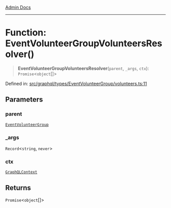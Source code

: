 [Admin Docs](/)

***

# Function: EventVolunteerGroupVolunteersResolver()

> **EventVolunteerGroupVolunteersResolver**(`parent`, `_args`, `ctx`): `Promise`\<`object`[]\>

Defined in: [src/graphql/types/EventVolunteerGroup/volunteers.ts:11](https://github.com/Sourya07/talawa-api/blob/2dc82649c98e5346c00cdf926fe1d0bc13ec1544/src/graphql/types/EventVolunteerGroup/volunteers.ts#L11)

## Parameters

### parent

[`EventVolunteerGroup`](../../EventVolunteerGroup/type-aliases/EventVolunteerGroup.md)

### \_args

`Record`\<`string`, `never`\>

### ctx

[`GraphQLContext`](../../../../context/type-aliases/GraphQLContext.md)

## Returns

`Promise`\<`object`[]\>

